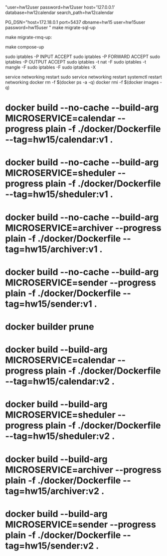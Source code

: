 "user=hw12user password=hw12user host='127.0.0.1' database=hw12calendar search_path=hw12calendar

PG_DSN="host=172.18.0.1 port=5437 dbname=hw15 user=hw15user password=hw15user " make migrate-sql-up

make migrate-rmq-up: 

make compose-up



sudo iptables -P INPUT ACCEPT
sudo iptables -P FORWARD ACCEPT
sudo iptables -P OUTPUT ACCEPT
sudo iptables -t nat -F
sudo iptables -t mangle -F
sudo iptables -F
sudo iptables -X

service networking restart
sudo service networking restart
systemctl restart networking
docker rm -f $(docker ps -a -q)
docker rmi -f $(docker images -q)


# docker build --no-cache --build-arg MICROSERVICE=calendar --progress plain -f ./docker/Dockerfile --tag=hw15/calendar:v1 .
# docker build --no-cache --build-arg MICROSERVICE=sheduler --progress plain -f ./docker/Dockerfile --tag=hw15/sheduler:v1 .
# docker build --no-cache --build-arg MICROSERVICE=archiver --progress plain -f ./docker/Dockerfile --tag=hw15/archiver:v1 .
# docker build --no-cache --build-arg MICROSERVICE=sender   --progress plain -f ./docker/Dockerfile --tag=hw15/sender:v1 .
# docker builder prune
# docker build --build-arg MICROSERVICE=calendar --progress plain -f ./docker/Dockerfile --tag=hw15/calendar:v2 .
# docker build --build-arg MICROSERVICE=sheduler --progress plain -f ./docker/Dockerfile --tag=hw15/sheduler:v2 .
# docker build --build-arg MICROSERVICE=archiver --progress plain -f ./docker/Dockerfile --tag=hw15/archiver:v2 .
# docker build --build-arg MICROSERVICE=sender   --progress plain -f ./docker/Dockerfile --tag=hw15/sender:v2 .
